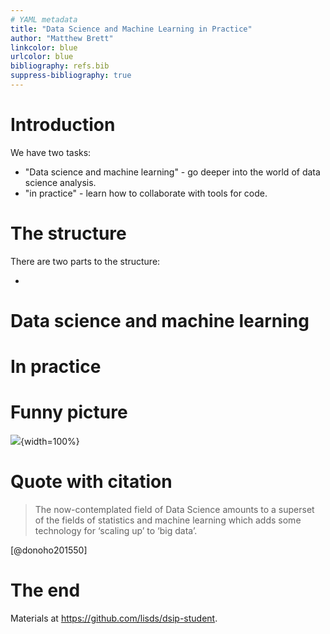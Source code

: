 ```yaml
---
# YAML metadata
title: "Data Science and Machine Learning in Practice"
author: "Matthew Brett"
linkcolor: blue
urlcolor: blue
bibliography: refs.bib
suppress-bibliography: true
---
```


# Introduction

We have two tasks:

* "Data science and machine learning" - go deeper into the world of data
  science analysis.
* "in practice" - learn how to collaborate with tools for code.

# The structure

There are two parts to the structure:

* 

# Data science and machine learning

# In practice

<!---
Notes:

* Becoming an apprentice

Three themes:

* [The course textbook](https://lisds.github.com/dsip)
* [The Berkeley intermediate data science textbook](https://learningds.org)
* [The textbook for last year's courses](https://lisds.github.com/textbook)

* 
-->

# Funny picture

![](images/some_picture.png){width=100%}

# Quote with citation

> The now-contemplated field of Data Science amounts to a superset of the
> fields of statistics and machine learning which adds some technology for
> ‘scaling up’ to ‘big data’.

[@donoho201550]

# The end

Materials at <https://github.com/lisds/dsip-student>.
